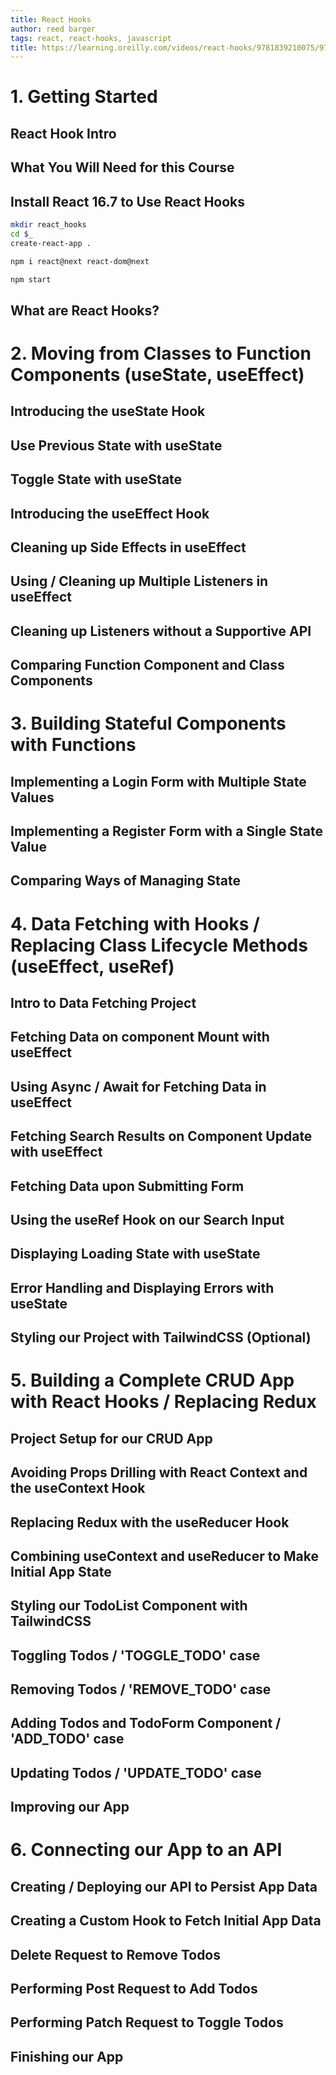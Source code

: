 ```yaml
---
title: React Hooks
author: reed barger
tags: react, react-hooks, javascript
title: https://learning.oreilly.com/videos/react-hooks/9781839210075/9781839210075-video1_1
---
```


# 1. Getting Started
## React Hook Intro
## What You Will Need for this Course
## Install React 16.7 to Use React Hooks
```sh
mkdir react_hooks
cd $_
create-react-app .

npm i react@next react-dom@next

npm start
```

## What are React Hooks?

# 2. Moving from Classes to Function Components (useState, useEffect)
## Introducing the useState Hook
## Use Previous State with useState
## Toggle State with useState
## Introducing the useEffect Hook
## Cleaning up Side Effects in useEffect
## Using / Cleaning up Multiple Listeners in useEffect
## Cleaning up Listeners without a Supportive API
## Comparing Function Component and Class Components

# 3. Building Stateful Components with Functions
## Implementing a Login Form with Multiple State Values
## Implementing a Register Form with a Single State Value
## Comparing Ways of Managing State

# 4. Data Fetching with Hooks / Replacing Class Lifecycle Methods (useEffect, useRef)
## Intro to Data Fetching Project
## Fetching Data on component Mount with useEffect
## Using Async / Await for Fetching Data in useEffect
## Fetching Search Results on Component Update with useEffect
## Fetching Data upon Submitting Form
## Using the useRef Hook on our Search Input
## Displaying Loading State with useState
## Error Handling and Displaying Errors with useState
## Styling our Project with TailwindCSS (Optional)

# 5. Building a Complete CRUD App with React Hooks / Replacing Redux
## Project Setup for our CRUD App
## Avoiding Props Drilling with React Context and the useContext Hook
## Replacing Redux with the useReducer Hook
## Combining useContext and useReducer to Make Initial App State
## Styling our TodoList Component with TailwindCSS
## Toggling Todos / 'TOGGLE_TODO' case
## Removing Todos / 'REMOVE_TODO' case
## Adding Todos and TodoForm Component / 'ADD_TODO' case
## Updating Todos / 'UPDATE_TODO' case
## Improving our App

# 6. Connecting our App to an API
## Creating / Deploying our API to Persist App Data
## Creating a Custom Hook to Fetch Initial App Data
## Delete Request to Remove Todos
## Performing Post Request to Add Todos
## Performing Patch Request to Toggle Todos
## Finishing our App
